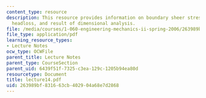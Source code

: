 ```yaml
---
content_type: resource
description: This resource provides information on boundary sheer stress and frictional
  headloss, and result of dimensional analysis.
file: /media/courses/1-060-engineering-mechanics-ii-spring-2006/263989bf831663cb402904a68e7d2868_lecture14.pdf
file_type: application/pdf
learning_resource_types:
- Lecture Notes
ocw_type: OCWFile
parent_title: Lecture Notes
parent_type: CourseSection
parent_uid: 6439f51f-7325-c3ea-129c-1205b94ea80d
resourcetype: Document
title: lecture14.pdf
uid: 263989bf-8316-63cb-4029-04a68e7d2868
---
```

